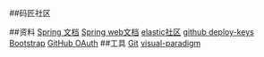 ##码匠社区

##资料
[Spring 文档](https://spring.io/guides)
[Spring web文档](https://spring.io/guides/gs/serving-web-content/)
[elastic社区](https://elasticsearch.cn/explore)
[github deploy-keys](https://developer.github.com/v3/guides/managing-deploy-keys/#deploy-keys)
[Bootstrap](https://v3.bootcss.com/getting-started/)
[GitHub OAuth](https://developer.github.com/apps/building-oauth-apps/creating-an-oauth-app/)
##工具
[Git](https://git-scm.com/download)
[visual-paradigm](https://www.visual-paradigm.com)